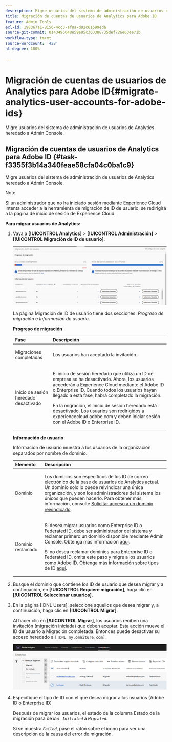 ```yaml
---
description: Migre usuarios del sistema de administración de usuarios de Analytics heredado a Admin Console.
title: Migración de cuentas de usuarios de Analytics para Adobe ID
feature: Admin Tools
exl-id: 198367a1-8156-4cc3-af8a-d92c61699eda
source-git-commit: 0143496648e59e95c360388735def726e63ee71b
workflow-type: tm+mt
source-wordcount: '428'
ht-degree: 100%

---
```


# Migración de cuentas de usuarios de Analytics para Adobe ID{#migrate-analytics-user-accounts-for-adobe-ids}

Migre usuarios del sistema de administración de usuarios de Analytics heredado a Admin Console.

## Migración de cuentas de usuarios de Analytics para Adobe ID {#task-f3355f3b14a340feae58cfa04c0ba1c9}

Migre usuarios del sistema de administración de usuarios de Analytics heredado a Admin Console.

>[!NOTE]
>
>Si un administrador que no ha iniciado sesión mediante Experience Cloud intenta acceder a la herramienta de migración de ID de usuario, se redirigirá a la página de inicio de sesión de Experience Cloud.

**Para migrar usuarios de Analytics:**

1. Vaya a **[!UICONTROL Analytics]** > **[!UICONTROL Administración]** > **[!UICONTROL Migración de ID de usuario]**.

   ![](assets/migration-progress.png)

   La página Migración de ID de usuario tiene dos secciones: *Progreso de migración* e *Información de usuario*.

   **Progreso de migración**

   <table id="table_F9F1CFF762C745E198CB075A02BA2DDA"> 
   <thead> 
   <tr> 
      <th colname="col1" class="entry"> Fase </th> 
      <th colname="col2" class="entry"> Descripción </th> 
   </tr>
   </thead>
   <tbody> 
   <tr> 
      <td colname="col1"> <p>Migraciones completadas </p> </td> 
      <td colname="col2"> <p>Los usuarios han aceptado la invitación. </p> </td> 
   </tr> 
   <tr> 
      <td colname="col1"> <p>Inicio de sesión heredado desactivado </p> </td> 
      <td colname="col2"> <p>El inicio de sesión heredado que utiliza un ID de empresa se ha desactivado. Ahora, los usuarios accederán a Experience Cloud mediante el Adobe ID o Enterprise ID. Cuando todos los usuarios hayan llegado a esta fase, habrá completado la migración. </p> <p>En la migración, el inicio de sesión heredado está desactivado. Los usuarios son redirigidos a <span class="filepath"> experiencecloud.adobe.com</span> y deben iniciar sesión con el Adobe ID o Enterprise ID. </p> </td> 
   </tr> 
   </tbody> 
   </table>

   **Información de usuario**

   Información de usuario muestra a los usuarios de la organización separados por nombre de dominio.

   <table id="table_3822E27AF81E4A188562FEB5131548A5"> 
   <thead> 
   <tr> 
      <th colname="col1" class="entry"> Elemento </th> 
      <th colname="col2" class="entry"> Descripción </th> 
   </tr>
   </thead>
   <tbody> 
   <tr> 
      <td colname="col1"> <p>Dominio </p> </td> 
      <td colname="col2"> <p>Los dominios son específicos de los ID de correo electrónico de la base de usuarios de Analytics actual. Un dominio solo lo puede reivindicar una única organización, y son los administradores del sistema los únicos que pueden hacerlo. Para obtener más información, consulte <a href="https://helpx.adobe.com/es/enterprise/help/request-access-to-claimed-domain.html">Solicitar acceso a un dominio reivindicado</a>. </p> </td> 
   </tr> 
   <tr> 
      <td colname="col1"> <p>Dominio reclamado </p> </td> 
      <td colname="col2"> <p>Si desea migrar usuarios como Enterprise ID o Federated ID, debe ser administrador del sistema y reclamar primero un dominio disponible mediante Admin Console. Obtenga más información <a href="https://helpx.adobe.com/es/enterprise/using/identity.html">aquí</a>. </p> <p>Si no desea reclamar dominios para Enterprise ID o Federated ID, omita este paso y migre a los usuarios como Adobe ID. Obtenga más información sobre tipos de ID <a href="https://helpx.adobe.com/enterprise/help/identity.html">aquí</a>. </p> </td> 
   </tr> 
   </tbody> 
   </table>

1. Busque el dominio que contiene los ID de usuario que desea migrar y a continuación, en **[!UICONTROL Requiere migración]**, haga clic en **[!UICONTROL Seleccionar usuarios]**.
1. En la página [!DNL Users], seleccione aquellos que desea migrar y, a continuación, haga clic en **[!UICONTROL Migrar]**.

   Al hacer clic en **[!UICONTROL Migrar]**, los usuarios reciben una invitación (migración iniciada) que deben aceptar. Esta acción mueve el ID de usuario a Migración completada. Entonces puede desactivar su acceso heredado a `[!DNL my.omniture.com].`

   ![](assets/user-info.png)

1. Especifique el tipo de ID con el que desea migrar a los usuarios (Adobe ID o Enterprise ID)

   Después de migrar los usuarios, el estado de la columna Estado de la migración pasa de *`Not Initiated`* a *`Migrated`*.

   Si se muestra *`Failed`*, pase el ratón sobre el icono para ver una descripción de la causa del error de migración.
